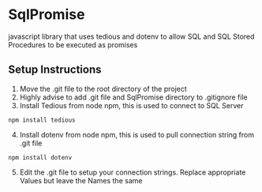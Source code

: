 # SqlPromise
javascript library that uses tedious and dotenv to allow SQL and SQL Stored Procedures to be executed as promises
## Setup Instructions
1. Move the .git file to the root directory of the project
2. Highly advise to add .git file and SqlPromise directory to .gitignore file
3. Install Tedious from node npm, this is used to connect to SQL Server
```
npm install tedious
```
4. Install dotenv from node npm, this is used to pull connection string from .git file
```
npm install dotenv
```
5. Edit the .git file to setup your connection strings. Replace appropriate Values but leave the Names the same
